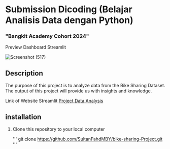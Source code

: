 # Submission Dicoding (Belajar Analisis Data dengan Python)
### "Bangkit Academy Cohort 2024"

Preview Dashboard Streamlit<br>

![Screenshot (517)](https://github.com/SultanFahdMBY/Bike-Sharing-Project/assets/152079705/e3816ab9-dd3e-4a99-bffb-829bbddb168f)


## Description
The purpose of this project is to analyze data from the Bike Sharing Dataset. The output of this project will provide us with insights and knowledge.

Link of Website Streamlit
[Project Data Analysis](https://app-bike-sharing-8vjnvckyxypwpwnbmdbvui.streamlit.app/)


## installation
1. Clone this repository to your local computer<br>

   '''
   git clone https://github.com/SultanFahdMBY/bike-sharing-Project.git
   '''
   

